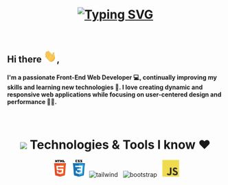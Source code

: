 <!-- Welcome -->

<h1 align="center" >
  <a href="https://git.io/typing-svg"><img src="https://readme-typing-svg.demolab.com?font=Fira+Code&weight=500&size=25&pause=1000&color=FFFFFF&background=000000&center=true&vCenter=true&width=480&lines=Welcome+To+My+Github+Profile!" alt="Typing SVG" /></a>
</h1>

<br>

## Hi there <img src="https://raw.githubusercontent.com/ABSphreak/ABSphreak/master/gifs/Hi.gif" width="30px" height="30px">,
#### I'm a passionate Front-End Web Developer 💻, continually improving my skills and learning new technologies 🚀. I love creating dynamic and responsive web applications while focusing on user-centered design and performance 🎨✨.
<br>

<!-- Technologies I know-->

<h1 align="center" >
  <img src = "https://media2.giphy.com/media/QssGEmpkyEOhBCb7e1/giphy.gif?cid=ecf05e47a0n3gi1bfqntqmob8g9aid1oyj2wr3ds3mg700bl&rid=giphy.gif" width='40px'/>  Technologies & Tools I know ❤
</h1>

<p align="center">
  <img src="https://raw.githubusercontent.com/devicons/devicon/master/icons/html5/html5-original-wordmark.svg" alt="html5" width="40" height="40"/> 
  <img src="https://raw.githubusercontent.com/devicons/devicon/master/icons/css3/css3-original-wordmark.svg" alt="css3" width="40" height="40"/> 
  <img src="https://www.vectorlogo.zone/logos/tailwindcss/tailwindcss-icon.svg" alt="tailwind" width="40" height="40"/> &nbsp;
  <img src="https://i.ibb.co/6BRCwLQ/bootstrap.png" alt="bootstrap" width="40" height="40"/>  &nbsp;
  <img src="https://raw.githubusercontent.com/devicons/devicon/master/icons/javascript/javascript-original.svg" alt="javascript" width="40" height="40"/> 
</p>

